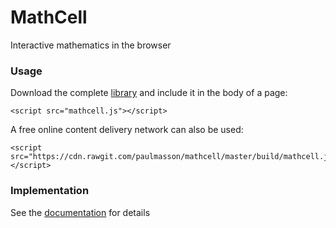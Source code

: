 # MathCell

Interactive mathematics in the browser

### Usage ###

Download the complete [library](https://raw.githubusercontent.com/paulmasson/mathcell/master/build/mathcell.js) and include it in the body of a page:

```
<script src="mathcell.js"></script>
```

A free online content delivery network can also be used:

```
<script src="https://cdn.rawgit.com/paulmasson/mathcell/master/build/mathcell.js"></script>
```

### Implementation ###

See the [documentation](https://paulmasson.github.io/mathcell/) for details